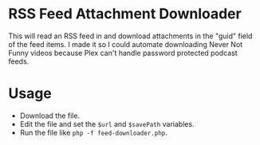 # RSS Feed Attachment Downloader

This will read an RSS feed in and download attachments in the "guid" field of the feed items. 
I made it so I could automate downloading Never Not Funny videos because Plex can't handle 
password protected podcast feeds.

# Usage
- Download the file.
- Edit the file and set the `$url` and `$savePath` variables.
- Run the file like `php -f feed-downloader.php`.
